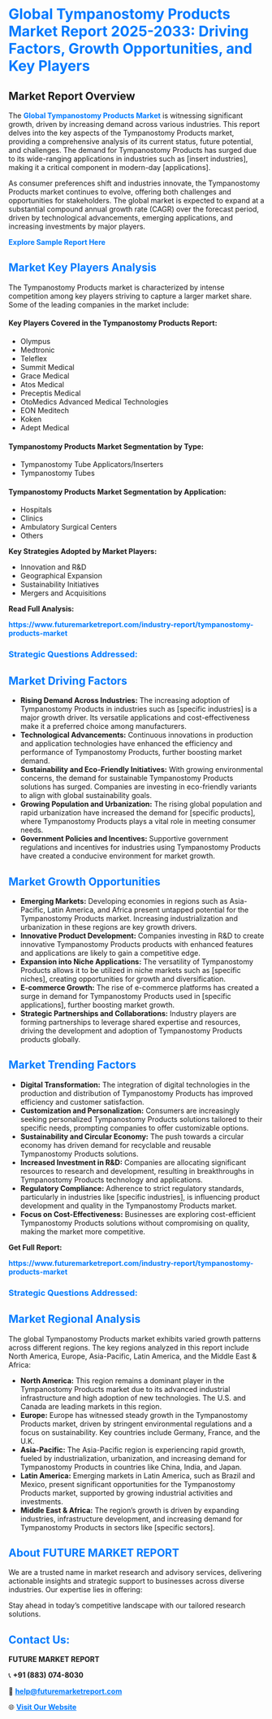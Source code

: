 <h1 style="color: #007BFF;">Global Tympanostomy Products Market Report 2025-2033: Driving Factors, Growth Opportunities, and Key Players</h1>

<section id="overview">
<h2>Market Report Overview</h2>
<p>The <a href="https://www.futuremarketreport.com/industry-report/tympanostomy-products-market" style="color: #007BFF; text-decoration: none;"><strong>Global Tympanostomy Products Market</strong></a> is witnessing significant growth, driven by increasing demand across various industries. This report delves into the key aspects of the Tympanostomy Products market, providing a comprehensive analysis of its current status, future potential, and challenges. The demand for Tympanostomy Products has surged due to its wide-ranging applications in industries such as [insert industries], making it a critical component in modern-day [applications].</p>
<p>As consumer preferences shift and industries innovate, the Tympanostomy Products market continues to evolve, offering both challenges and opportunities for stakeholders. The global market is expected to expand at a substantial compound annual growth rate (CAGR) over the forecast period, driven by technological advancements, emerging applications, and increasing investments by major players.</p>
</section>

<section id="overview">
<p><a href="https://www.futuremarketreport.com/request-sample/reportId=62046" style="color: #007BFF; text-decoration: none;"><strong>Explore Sample Report Here</strong></a></p>
</section>

<section id="key-players">
<h2 style="color: #007BFF;">Market Key Players Analysis</h2>
<p>The Tympanostomy Products market is characterized by intense competition among key players striving to capture a larger market share. Some of the leading companies in the market include:</p>
<h4>Key Players Covered in the Tympanostomy Products Report:</h4>
<ul><li>Olympus</li><li>Medtronic</li><li>Teleflex</li><li>Summit Medical</li><li>Grace Medical</li><li>Atos Medical</li><li>Preceptis Medical</li><li>OtoMedics Advanced Medical Technologies</li><li>EON Meditech</li><li>Koken</li><li>Adept Medical</li></ul>
<h4>Tympanostomy Products Market Segmentation by Type:</h4>
<ul><li>Tympanostomy Tube Applicators/Inserters</li><li>Tympanostomy Tubes</li></ul>

<h4>Tympanostomy Products Market Segmentation by Application:</h4>
<ul><li>Hospitals</li><li>Clinics</li><li>Ambulatory Surgical Centers</li><li>Others</li></ul>
<p><strong>Key Strategies Adopted by Market Players:</strong></p>
<ul>
<li>Innovation and R&D</li>
<li>Geographical Expansion</li>
<li>Sustainability Initiatives</li>
<li>Mergers and Acquisitions</li>
</ul>
</section>

<section>
<p><strong>Read Full Analysis: </strong></p><a href="https://www.futuremarketreport.com/industry-report/tympanostomy-products-market" style="color: #007BFF; text-decoration: none;"><strong>https://www.futuremarketreport.com/industry-report/tympanostomy-products-market</strong></a>
<h3 style="color: #007BFF;">Strategic Questions Addressed:</h3>
</section>

<section id="driving-factors">
<h2 style="color: #007BFF;">Market Driving Factors</h2>
<ul>
<li><strong>Rising Demand Across Industries:</strong> The increasing adoption of Tympanostomy Products in industries such as [specific industries] is a major growth driver. Its versatile applications and cost-effectiveness make it a preferred choice among manufacturers.</li>
<li><strong>Technological Advancements:</strong> Continuous innovations in production and application technologies have enhanced the efficiency and performance of Tympanostomy Products, further boosting market demand.</li>
<li><strong>Sustainability and Eco-Friendly Initiatives:</strong> With growing environmental concerns, the demand for sustainable Tympanostomy Products solutions has surged. Companies are investing in eco-friendly variants to align with global sustainability goals.</li>
<li><strong>Growing Population and Urbanization:</strong> The rising global population and rapid urbanization have increased the demand for [specific products], where Tympanostomy Products plays a vital role in meeting consumer needs.</li>
<li><strong>Government Policies and Incentives:</strong> Supportive government regulations and incentives for industries using Tympanostomy Products have created a conducive environment for market growth.</li>
</ul>
</section>

<section id="growth-opportunities">
<h2 style="color: #007BFF;">Market Growth Opportunities</h2>
<ul>
<li><strong>Emerging Markets:</strong> Developing economies in regions such as Asia-Pacific, Latin America, and Africa present untapped potential for the Tympanostomy Products market. Increasing industrialization and urbanization in these regions are key growth drivers.</li>
<li><strong>Innovative Product Development:</strong> Companies investing in R&D to create innovative Tympanostomy Products products with enhanced features and applications are likely to gain a competitive edge.</li>
<li><strong>Expansion into Niche Applications:</strong> The versatility of Tympanostomy Products allows it to be utilized in niche markets such as [specific niches], creating opportunities for growth and diversification.</li>
<li><strong>E-commerce Growth:</strong> The rise of e-commerce platforms has created a surge in demand for Tympanostomy Products used in [specific applications], further boosting market growth.</li>
<li><strong>Strategic Partnerships and Collaborations:</strong> Industry players are forming partnerships to leverage shared expertise and resources, driving the development and adoption of Tympanostomy Products products globally.</li>
</ul>
</section>

<section id="trending-factors">
<h2 style="color: #007BFF;">Market Trending Factors</h2>
<ul>
<li><strong>Digital Transformation:</strong> The integration of digital technologies in the production and distribution of Tympanostomy Products has improved efficiency and customer satisfaction.</li>
<li><strong>Customization and Personalization:</strong> Consumers are increasingly seeking personalized Tympanostomy Products solutions tailored to their specific needs, prompting companies to offer customizable options.</li>
<li><strong>Sustainability and Circular Economy:</strong> The push towards a circular economy has driven demand for recyclable and reusable Tympanostomy Products solutions.</li>
<li><strong>Increased Investment in R&D:</strong> Companies are allocating significant resources to research and development, resulting in breakthroughs in Tympanostomy Products technology and applications.</li>
<li><strong>Regulatory Compliance:</strong> Adherence to strict regulatory standards, particularly in industries like [specific industries], is influencing product development and quality in the Tympanostomy Products market.</li>
<li><strong>Focus on Cost-Effectiveness:</strong> Businesses are exploring cost-efficient Tympanostomy Products solutions without compromising on quality, making the market more competitive.</li>
</ul>
</section>

<section>
<p><strong>Get Full Report: </strong></p><a href="https://www.futuremarketreport.com/industry-report/tympanostomy-products-market" style="color: #007BFF; text-decoration: none;"><strong>https://www.futuremarketreport.com/industry-report/tympanostomy-products-market</strong></a>
<h3 style="color: #007BFF;">Strategic Questions Addressed:</h3>
</section>


<section id="regional-analysis">
<h2 style="color: #007BFF;">Market Regional Analysis</h2>
<p>The global Tympanostomy Products market exhibits varied growth patterns across different regions. The key regions analyzed in this report include North America, Europe, Asia-Pacific, Latin America, and the Middle East & Africa:</p>
<ul>
<li><strong>North America:</strong> This region remains a dominant player in the Tympanostomy Products market due to its advanced industrial infrastructure and high adoption of new technologies. The U.S. and Canada are leading markets in this region.</li>
<li><strong>Europe:</strong> Europe has witnessed steady growth in the Tympanostomy Products market, driven by stringent environmental regulations and a focus on sustainability. Key countries include Germany, France, and the U.K.</li>
<li><strong>Asia-Pacific:</strong> The Asia-Pacific region is experiencing rapid growth, fueled by industrialization, urbanization, and increasing demand for Tympanostomy Products in countries like China, India, and Japan.</li>
<li><strong>Latin America:</strong> Emerging markets in Latin America, such as Brazil and Mexico, present significant opportunities for the Tympanostomy Products market, supported by growing industrial activities and investments.</li>
<li><strong>Middle East & Africa:</strong> The region’s growth is driven by expanding industries, infrastructure development, and increasing demand for Tympanostomy Products in sectors like [specific sectors].</li>
</ul>
</section>

<footer>
<h2 style="color: #007BFF;">About FUTURE MARKET REPORT</h2>
<p>We are a trusted name in market research and advisory services, delivering actionable insights and strategic support to businesses across diverse industries. Our expertise lies in offering:</p>

<p>Stay ahead in today’s competitive landscape with our tailored research solutions.</p>

<h2 style="color: #007BFF;">Contact Us:</h2>
<p><strong>FUTURE MARKET REPORT</strong></p>
<p>📞 <strong>+91 (883) 074-8030</strong></p>
<p>📧 <strong><a href="mailto:help@futuremarketreport.com" style="color: #007BFF;">help@futuremarketreport.com</a></strong></p>
<p>🌐 <strong><a href="https://www.futuremarketreport.com/" style="color: #007BFF;">Visit Our Website</a></strong></p>
</footer>